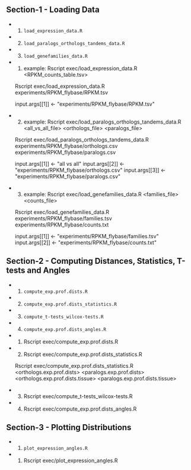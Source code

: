 

## Section-1 - Loading Data

- 1.  `load_expression_data.R`	          
- 2.  `load_paralogs_orthologs_tandems_data.R`    
- 3.  `load_genefamilies_data.R`	              

- 1. example: Rscript exec/load_expression_data.R <RPKM_counts_table.tsv>

    Rscript exec/load_expression_data.R experiments/RPKM_flybase/RPKM.tsv

    input.args[[1]] <- "experiments/RPKM_flybase/RPKM.tsv"

- 2. example: Rscript exec/load_paralogs_orthologs_tandems_data.R <all_vs_all_file> <orthologs_file> <paralogs_file>

    Rscript exec/load_paralogs_orthologs_tandems_data.R experiments/RPKM_flybase/orthologs.csv experiments/RPKM_flybase/paralogs.csv

    input.args[[1]] <- "all vs all"
    input.args[[2]] <- "experiments/RPKM_flybase/orthologs.csv"
    input.args[[3]] <- "experiments/RPKM_flybase/paralogs.csv"

- 3. example: Rscript exec/load_genefamilies_data.R <families_file> <counts_file>

    Rscript exec/load_genefamilies_data.R experiments/RPKM_flybase/families.tsv experiments/RPKM_flybase/counts.txt

    input.args[[1]] <- "experiments/RPKM_flybase/families.tsv"
    input.args[[2]] <- "experiments/RPKM_flybase/counts.txt"


## Section-2 - Computing Distances, Statistics, T-tests and Angles
			                                      
- 1.  `compute_exp.prof.dists.R` 	                        
- 2.  `compute_exp.prof.dists_statistics.R`
- 3.  `compute_t-tests_wilcox-tests.R`
- 4.  `compute_exp.prof.dists_angles.R`  


- 1.  Rscript exec/compute_exp.prof.dists.R 

- 2.  Rscript exec/compute_exp.prof.dists_statistics.R

    Rscript exec/compute_exp.prof.dists_statistics.R <orthologs.exp.prof.dists> <paralogs.exp.prof.dists> <orthologs.exp.prof.dists.tissue> <paralogs.exp.prof.dists.tissue>

- 3.  Rscript exec/compute_t-tests_wilcox-tests.R

- 4.  Rscript exec/compute_exp.prof.dists_angles.R 



## Section-3 - Plotting Distributions

- 1. `plot_expression_angles.R`    

- 1.  Rscript exec/plot_expression_angles.R



